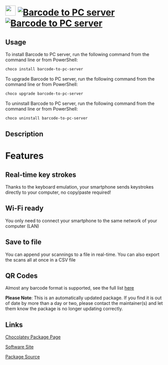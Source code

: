 ﻿# <img src="https://cdn.jsdelivr.net/gh/mkevenaar/chocolatey-packages@0be2256749eb0618e325047a83c26f63ec96aeb9/icons/barcode-to-pc-server.png" width="32" height="32"/> [![Barcode to PC server](https://img.shields.io/chocolatey/v/barcode-to-pc-server.svg?label=Barcode+to+PC+server)](https://chocolatey.org/packages/barcode-to-pc-server) [![Barcode to PC server](https://img.shields.io/chocolatey/dt/barcode-to-pc-server.svg)](https://chocolatey.org/packages/barcode-to-pc-server)

## Usage
To install Barcode to PC server, run the following command from the command line or from PowerShell:
```powershell
choco install barcode-to-pc-server
```

To upgrade Barcode to PC server, run the following command from the command line or from PowerShell:
```powershell
choco upgrade barcode-to-pc-server
```

To uninstall Barcode to PC server, run the following command from the command line or from PowerShell:
```powershell
choco uninstall barcode-to-pc-server
```

## Description
# Features

## Real-time key strokes

Thanks to the keyboard emulation, your smartphone sends keystrokes directly to your computer, no copy/paste required!

## Wi-Fi ready

You only need to connect your smartphone to the same network of your computer (LAN)

## Save to file

You can append your scannings to a file in real-time. You can also export the scans all at once in a CSV file

## QR Codes

Almost any barcode format is supported, see the full list [here](https://github.com/phonegap/phonegap-plugin-barcodescanner#using-the-plugin)

**Please Note**: This is an automatically updated package. If you find it is
out of date by more than a day or two, please contact the maintainer(s) and
let them know the package is no longer updating correctly.


## Links
[Chocolatey Package Page](https://chocolatey.org/packages/barcode-to-pc-server)

[Software Site](https://barcodetopc.com/)

[Package Source](https://github.com/mkevenaar/chocolatey-packages/tree/master/automatic/barcode-to-pc-server)

